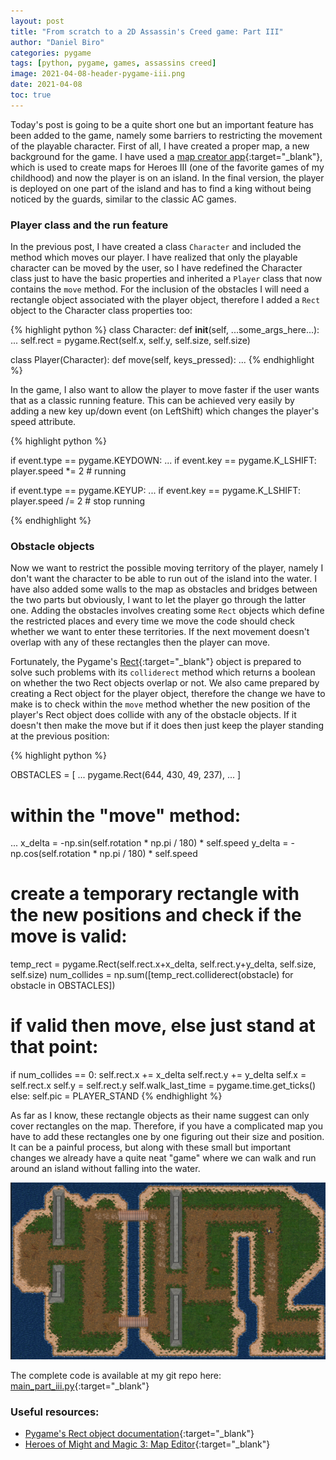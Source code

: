 ```yaml
---
layout: post
title: "From scratch to a 2D Assassin's Creed game: Part III"
author: "Daniel Biro"
categories: pygame
tags: [python, pygame, games, assassins creed]
image: 2021-04-08-header-pygame-iii.png
date: 2021-04-08
toc: true
---
```


Today's post is going to be a quite short one but an important feature has been added to the game, namely some barriers to restricting the movement of the playable character.
First of all, I have created a proper map, a new background for the game. I have used a [map creator app](http://heroescommunity.com/viewthread.php3?TID=43775){:target="_blank"}, which is used to create maps for Heroes III (one of the favorite games of my childhood) and now the player is on an island. In the final version, the player is deployed on one part of the island and has to find a king without being noticed by the guards, similar to the classic AC games.

### Player class and the run feature
In the previous post, I have created a class `Character` and included the method which moves our player. I have realized that only the playable character can be moved by the user, so I have redefined the Character class just to have the basic properties and inherited a `Player` class that now contains the `move` method. For the inclusion of the obstacles I will need a rectangle object associated with the player object, therefore I added a `Rect` object to the Character class properties too:

{% highlight python %}
class Character:
    def __init__(self, ...some_args_here...):
        ...
        self.rect = pygame.Rect(self.x, self.y, self.size, self.size)

class Player(Character):
    def move(self, keys_pressed):
        ...
{% endhighlight %}

In the game, I also want to allow the player to move faster if the user wants that as a classic running feature. This can be achieved very easily by adding a new key up/down event (on LeftShift) which changes the player's speed attribute.

{% highlight python %}

if event.type == pygame.KEYDOWN:
    ...
    if event.key == pygame.K_LSHIFT:
        player.speed *= 2  # running

if event.type == pygame.KEYUP:
    ...
    if event.key == pygame.K_LSHIFT:
        player.speed /= 2  # stop running

{% endhighlight %}

### Obstacle objects

Now we want to restrict the possible moving territory of the player, namely I don't want the character to be able to run out of the island into the water. I have also added some walls to the map as obstacles and bridges between the two parts but obviously, I want to let the player go through the latter one. Adding the obstacles involves creating some `Rect` objects which define the restricted places and every time we move the code should check whether we want to enter these territories. If the next movement doesn't overlap with any of these rectangles then the player can move. 

Fortunately, the Pygame's [Rect](https://www.pygame.org/docs/ref/rect.html){:target="_blank"} object is prepared to solve such problems with its `colliderect` method which returns a boolean on whether the two Rect objects overlap or not. We also came prepared by creating a Rect object for the player object, therefore the change we have to make is to check within the `move` method whether the new position of the player's Rect object does collide with any of the obstacle objects. If it doesn't then make the move but if it does then just keep the player standing at the previous position:

{% highlight python %}

OBSTACLES = [
    ...
    pygame.Rect(644, 430, 49, 237),
    ...
]

# within the "move" method:
...
x_delta = -np.sin(self.rotation * np.pi / 180) * self.speed
y_delta = -np.cos(self.rotation * np.pi / 180) * self.speed

# create a temporary rectangle with the new positions and check if the move is valid:
temp_rect = pygame.Rect(self.rect.x+x_delta, self.rect.y+y_delta, self.size, self.size)
num_collides = np.sum([temp_rect.colliderect(obstacle) for obstacle in OBSTACLES])
# if valid then move, else just stand at that point:
if num_collides == 0:
    self.rect.x += x_delta
    self.rect.y += y_delta
    self.x = self.rect.x
    self.y = self.rect.y
    self.walk_last_time = pygame.time.get_ticks()
else:
    self.pic = PLAYER_STAND
{% endhighlight %}

As far as I know, these rectangle objects as their name suggest can only cover rectangles on the map. Therefore, if you have a complicated map you have to add these rectangles one by one figuring out their size and position. It can be a painful process, but along with these small but important changes we already have a quite neat "game" where we can walk and run around an island without falling into the water.

![map](/assets/img/2021-04-08-map.png "Map")

The complete code is available at my git repo here: [main_part_iii.py](https://github.com/birodaniel8/assassins_creed_2d_game/blob/main/to_blog/main_part_iii.py){:target="_blank"}

### Useful resources:
- [Pygame's Rect object documentation](https://www.pygame.org/docs/ref/rect.html){:target="_blank"}
- [Heroes of Might and Magic 3: Map Editor](http://heroescommunity.com/viewthread.php3?TID=43775){:target="_blank"}